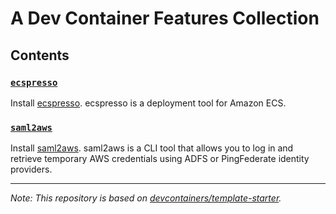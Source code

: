 # A Dev Container Features Collection

## Contents

### [`ecspresso`](https://github.com/rhiroe/features/tree/main/src/ecspresso)

Install [ecspresso](https://github.com/kayac/ecspresso). ecspresso is a deployment tool for Amazon ECS.

### [`saml2aws`](https://github.com/rhiroe/features/tree/main/src/saml2aws)

Install [saml2aws](https://github.com/Versent/saml2aws). saml2aws is a CLI tool that allows you to log in and retrieve temporary AWS credentials using ADFS or PingFederate identity providers.

---

_Note: This repository is based on [devcontainers/template-starter](https://github.com/devcontainers/template-starter)._

